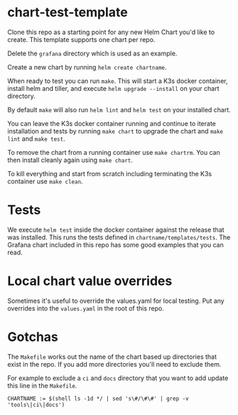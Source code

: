 # chart-test-template

Clone this repo as a starting point for any new Helm Chart you'd like to create. This template supports one chart per repo.

Delete the `grafana` directory which is used as an example.

Create a new chart by running `helm create chartname`.

When ready to test you can run `make`. This will start a K3s docker container, install helm and tiller, and execute `helm upgrade --install` on your chart directory.

By default `make` will also run `helm lint` and `helm test` on your installed chart.

You can leave the K3s docker container running and continue to iterate installation and tests by running `make chart` to upgrade the chart and `make lint` and `make test`.

To remove the chart from a running container use `make chartrm`. You can then install cleanly again using `make chart`.

To kill everything and start from scratch including terminating the K3s container use `make clean`.

# Tests

We execute `helm test` inside the docker container against the release that was installed. This runs the tests defined in `chartname/templates/tests`. The Grafana chart included in this repo has some good examples that you can read.

# Local chart value overrides

Sometimes it's useful to override the values.yaml for local testing. Put any overrides into the `values.yaml` in the root of this repo.

# Gotchas

The `Makefile` works out the name of the chart based up directories that exist in the repo. If you add more directories you'll need to exclude them.

For example to exclude a `ci` and `docs` directory that you want to add update this line in the `Makefile`.

```
CHARTNAME := $(shell ls -1d */ | sed 's\#/\#\#' | grep -v 'tools\|ci\|docs')
```
